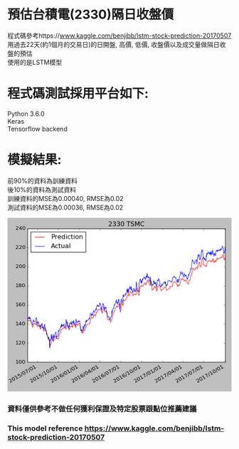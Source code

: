 
# 預估台積電(2330)隔日收盤價 <br>
程式碼參考https://www.kaggle.com/benjibb/lstm-stock-prediction-20170507 <br>
用過去22天(約1個月的交易日)的日開盤, 高價, 低價, 收盤價以及成交量做隔日收盤的預估 <br>
使用的是LSTM模型 <br>

# 程式碼測試採用平台如下: <br>
Python 3.6.0  <br>
Keras <br>
Tensorflow backend <br>

# 模擬結果:  <br>
前90%的資料為訓練資料<br>
後10%的資料為測試資料<br>
訓練資料的MSE為0.00040, RMSE為0.02<br>
測試資料的MSE為0.00036, RMSE為0.02<br>

![image](https://github.com/andrewwang7/stock_price_lstm/blob/master/stock_price_lstm_2330.png)

### 資料僅供參考不做任何獲利保證及特定股票跟點位推薦建議<br>
### This model reference https://www.kaggle.com/benjibb/lstm-stock-prediction-20170507
